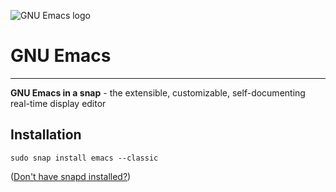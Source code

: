 ![GNU Emacs logo](https://www.gnu.org/software/emacs/images/emacs.png "GNU Emacs")

# GNU Emacs #

-------------------------------------------------------------------------------

**GNU Emacs in a snap** - the extensible, customizable, self-documenting real-time display editor

## Installation ##

``` shell
sudo snap install emacs --classic
```

([Don't have snapd installed?](https://snapcraft.io/docs/core/install))

